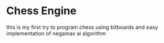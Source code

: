# Chess Engine
this is my first try to program chess using bitboards and easy implementation of negamax ai algorithm
